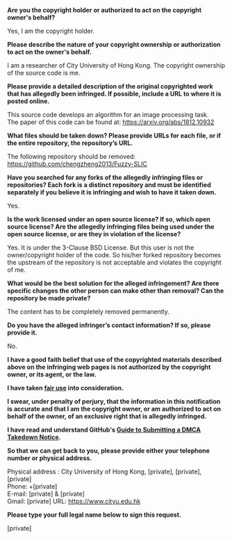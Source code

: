**Are you the copyright holder or authorized to act on the copyright owner's behalf?**

Yes, I am the copyright holder.

**Please describe the nature of your copyright ownership or authorization to act on the owner's behalf.**

I am a researcher of City University of Hong Kong. The copyright ownership of the source code is me.

**Please provide a detailed description of the original copyrighted work that has allegedly been infringed. If possible, include a URL to where it is posted online.**

This source code develops an algorithm for an image processing task.  
The paper of this code can be found at: https://arxiv.org/abs/1812.10932  

**What files should be taken down? Please provide URLs for each file, or if the entire repository, the repository’s URL.**

The following repository should be removed:  
https://github.com/chengzheng2013/Fuzzy-SLIC

**Have you searched for any forks of the allegedly infringing files or repositories? Each fork is a distinct repository and must be identified separately if you believe it is infringing and wish to have it taken down.**

Yes.

**Is the work licensed under an open source license? If so, which open source license? Are the allegedly infringing files being used under the open source license, or are they in violation of the license?**

Yes. It is under the 3-Clause BSD License. But this user is not the owner/copyright holder of the code. So his/her forked repository becomes the upstream of the repository is not acceptable and violates the copyright of me.

**What would be the best solution for the alleged infringement? Are there specific changes the other person can make other than removal? Can the repository be made private?**

The content has to be completely removed permanently.

**Do you have the alleged infringer’s contact information? If so, please provide it.**

No.

**I have a good faith belief that use of the copyrighted materials described above on the infringing web pages is not authorized by the copyright owner, or its agent, or the law.**

**I have taken <a href="https://www.lumendatabase.org/topics/22">fair use</a> into consideration.**

**I swear, under penalty of perjury, that the information in this notification is accurate and that I am the copyright owner, or am authorized to act on behalf of the owner, of an exclusive right that is allegedly infringed.**

**I have read and understand GitHub's <a href="https://docs.github.com/articles/guide-to-submitting-a-dmca-takedown-notice/">Guide to Submitting a DMCA Takedown Notice</a>.**

**So that we can get back to you, please provide either your telephone number or physical address.**

Physical address : City University of Hong Kong, [private], [private], [private]  
Phone: +[private]  
E-mail: [private] & [private]  
Gmail: [private] URL: https://www.cityu.edu.hk

**Please type your full legal name below to sign this request.**

[private]
